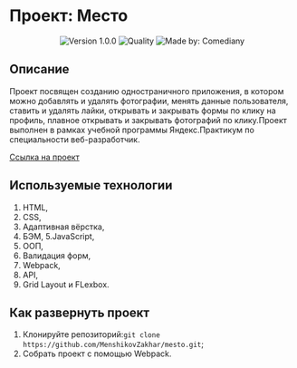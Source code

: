 # Проект: Место
<p align="center">
    <img alt="Version 1.0.0" src="https://img.shields.io/badge/version-1.0.0-blue" />
    <img alt="Quality" src="https://img.shields.io/badge/status-release-orange.svg" >
    <img alt="Made by: Comediany" src="https://img.shields.io/badge/made%20by-MenshikovZakhar-blue" />
</p>

## Описание

Проект посвящен созданию одностраничного приложения, в котором можно добавлять и удалять фотографии, 
менять данные пользователя, ставить и удалять лайки, открывать и закрывать формы по клику на профиль,
плавное открывать и закрывать фотографий по клику.Проект выполнен в рамках учебной программы 
Яндекс.Практикум по специальности веб-разработчик.

[Ссылка на проект](https://menshikovzakhar.github.io/mesto/)

## Используемые технологии
1. HTML,
2. CSS,
3. Адаптивная вёрстка,
4. БЭМ,
5.JavaScript,
6. ООП, 
7. Валидация форм,
8. Webpack,
9. API,
10. Grid Layout и FLexbox.

## Как развернуть проект

1. Клонируйте репозиторий:`git clone https://github.com/MenshikovZakhar/mesto.git`;
2. Собрать проект с помощью  Webpack. 

